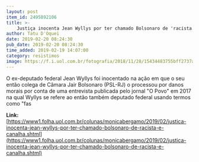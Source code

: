 ```yaml
---
layout: post
item_id: 2495892106
title: >-
    Justiça inocenta Jean Wyllys por ter chamado Bolsonaro de 'racista' e 'canalha'
author: Tatu D'Oquei
date: 2019-02-20 08:24:30
pub_date: 2019-02-20 08:24:30
time_added: 2019-02-19 14:07:00
category: resistimos
image: https://f.i.uol.com.br/fotografia/2018/11/28/15434483755bff2737a1c08_1543448375_3x2_md.jpg
---
```


O ex-deputado federal Jean Wyllys foi inocentado na ação em que o seu então colega de Câmara Jair Bolsonaro (PSL-RJ) o processou por danos morais por conta de uma entrevista publicada pelo jornal "O Povo" em 2017 na qual Wyllys se refere ao então também deputado federal usando termos como "fas

**Link:** [https://www1.folha.uol.com.br/colunas/monicabergamo/2019/02/justica-inocenta-jean-wyllys-por-ter-chamado-bolsonaro-de-racista-e-canalha.shtml](https://www1.folha.uol.com.br/colunas/monicabergamo/2019/02/justica-inocenta-jean-wyllys-por-ter-chamado-bolsonaro-de-racista-e-canalha.shtml)

